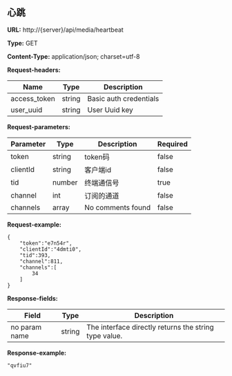# 
## 心跳
**URL:** http://{server}/api/media/heartbeat

**Type:** GET

**Content-Type:** application/json; charset=utf-8

**Request-headers:**

Name | Type|Description
---|---|---
access_token|string|Basic auth credentials
user_uuid|string|User Uuid key


**Request-parameters:**

Parameter | Type|Description|Required
---|---|---|---
token|string|token码|false
clientId|string|客户端id|false
tid|number|终端通信号|true
channel|int|订阅的通道|false
channels|array|No comments found|false


**Request-example:**
```
{
	"token":"e7n54r",
	"clientId":"4dmti0",
	"tid":393,
	"channel":811,
	"channels":[
		34
	]
}
```
**Response-fields:**

Field | Type|Description
---|---|---
no param name|string|The interface directly returns the string type value.


**Response-example:**
```
"qvfiu7"
```

